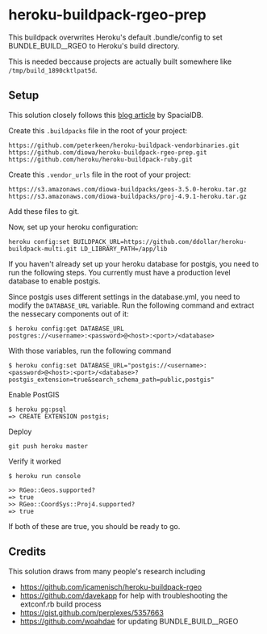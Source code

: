 # heroku-buildpack-rgeo-prep

This buildpack overwrites Heroku's default .bundle/config to set BUNDLE_BUILD__RGEO to Heroku's build directory.

This is needed beccause projects are actually built somewhere like `/tmp/build_1890cktlpat5d`.

## Setup

This solution closely follows this [blog article](https://web.archive.org/web/20120417213149/http://devcenter.spacialdb.com/Heroku.html) by SpacialDB.

Create this `.buildpacks` file in the root of your project:

    https://github.com/peterkeen/heroku-buildpack-vendorbinaries.git
    https://github.com/diowa/heroku-buildpack-rgeo-prep.git
    https://github.com/heroku/heroku-buildpack-ruby.git

Create this `.vendor_urls` file in the root of your project:

    https://s3.amazonaws.com/diowa-buildpacks/geos-3.5.0-heroku.tar.gz
    https://s3.amazonaws.com/diowa-buildpacks/proj-4.9.1-heroku.tar.gz

Add these files to git.

Now, set up your heroku configuration:

    heroku config:set BUILDPACK_URL=https://github.com/ddollar/heroku-buildpack-multi.git LD_LIBRARY_PATH=/app/lib

If you haven't already set up your heroku database for postgis, you need to run the following steps. You currently must have a production level database to enable postgis.

Since postgis uses different settings in the database.yml, you need to modify the `DATABASE_URL` variable. Run the following command and extract the nessecary components out of it:

    $ heroku config:get DATABASE_URL
    postgres://<username>:<password>@<host>:<port>/<database>

With those variables, run the following command

    $ heroku config:set DATABASE_URL="postgis://<username>:<password>@<host>:<port>/<database>?postgis_extension=true&search_schema_path=public,postgis"

Enable PostGIS

    $ heroku pg:psql
    => CREATE EXTENSION postgis;

Deploy

    git push heroku master

Verify it worked

    $ heroku run console

    >> RGeo::Geos.supported?
    => true
    >> RGeo::CoordSys::Proj4.supported?
    => true

If both of these are true, you should be ready to go.

## Credits

This solution draws from many people's research including

* https://github.com/jcamenisch/heroku-buildpack-rgeo
* https://github.com/davekapp for help with troubleshooting the extconf.rb build process
* https://gist.github.com/perplexes/5357663
* https://github.com/woahdae for updating BUNDLE_BUILD__RGEO
